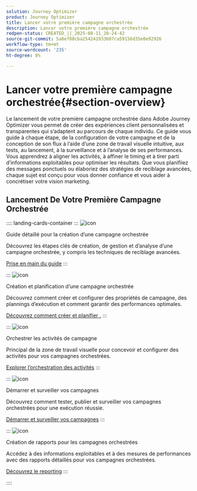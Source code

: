 ```yaml
---
solution: Journey Optimizer
product: Journey Optimizer
title: Lancer votre première campagne orchestrée
description: Lancer votre première campagne orchestrée
redpen-status: CREATED_||_2025-08-11_20-24-42
source-git-commit: 5a8ef88cba254241933607ca59156d35e0e92926
workflow-type: tm+mt
source-wordcount: '235'
ht-degree: 8%

---
```



# Lancer votre première campagne orchestrée{#section-overview}

Le lancement de votre première campagne orchestrée dans Adobe Journey Optimizer vous permet de créer des expériences client personnalisées et transparentes qui s’adaptent au parcours de chaque individu. Ce guide vous guide à chaque étape, de la configuration de votre campagne et de la conception de son flux à l’aide d’une zone de travail visuelle intuitive, aux tests, au lancement, à la surveillance et à l’analyse de ses performances. Vous apprendrez à aligner les activités, à affiner le timing et à tirer parti d’informations exploitables pour optimiser les résultats. Que vous planifiiez des messages ponctuels ou élaboriez des stratégies de reciblage avancées, chaque sujet est conçu pour vous donner confiance et vous aider à concrétiser votre vision marketing.

## Lancement De Votre Première Campagne Orchestrée

:::: landing-cards-container
:::
![icon](https://cdn.experienceleague.adobe.com/icons/circle-play.svg?lang=fr)

Guide détaillé pour la création d’une campagne orchestrée

Découvrez les étapes clés de création, de gestion et d’analyse d’une campagne orchestrée, y compris les techniques de reciblage avancées.

[Prise en main du guide](../using/orchestrated/gs-campaign-creation.md)
:::

:::
![icon](https://cdn.experienceleague.adobe.com/icons/list-check.svg?lang=fr)

Création et planification d’une campagne orchestrée

Découvrez comment créer et configurer des propriétés de campagne, des plannings d’exécution et comment garantir des performances optimales.

[Découvrez comment créer et planifier .](../using/orchestrated/create-orchestrated-campaign.md)
:::

:::
![icon](https://cdn.experienceleague.adobe.com/icons/code-branch.svg?lang=fr)

Orchestrer les activités de campagne

Principal de la zone de travail visuelle pour concevoir et configurer des activités pour vos campagnes orchestrées.

[Explorer l’orchestration des activités](../using/orchestrated/orchestrate-activities.md)
:::

:::
![icon](https://cdn.experienceleague.adobe.com/icons/gear.svg?lang=fr)

Démarrer et surveiller vos campagnes

Découvrez comment tester, publier et surveiller vos campagnes orchestrées pour une exécution réussie.

[Démarrer et surveiller vos campagnes](../using/orchestrated/start-monitor-campaigns.md)
:::

:::
![icon](https://cdn.experienceleague.adobe.com/icons/chart-line.svg?lang=fr)

Création de rapports pour les campagnes orchestrées

Accédez à des informations exploitables et à des mesures de performances avec des rapports détaillés pour vos campagnes orchestrées.

[Découvrez le reporting](../using/orchestrated/reporting-campaigns.md)
:::

::::
